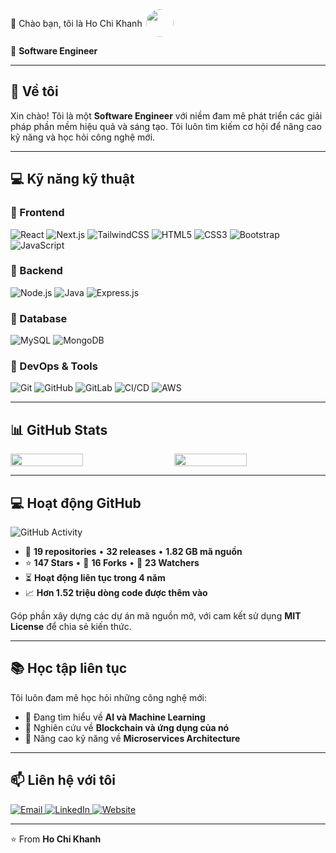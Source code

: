 <span style="display: inline-flex; align-items: center; justify-content: center; gap: 6px;">
  👋 Chào bạn, tôi là Ho Chi Khanh
  <img 
    src="https://upload.wikimedia.org/wikipedia/commons/thumb/2/21/Flag_of_Vietnam.svg/2560px-Flag_of_Vietnam.svg.png" 
    width="44" height="44"
    style="border-radius: 50%; object-fit: cover;" />
</span>



💼 **Software Engineer**

---

## 🚀 Về tôi
Xin chào! Tôi là một **Software Engineer** với niềm đam mê phát triển các giải pháp phần mềm hiệu quả và sáng tạo. Tôi luôn tìm kiếm cơ hội để nâng cao kỹ năng và học hỏi công nghệ mới.

---

## 💻 Kỹ năng kỹ thuật

### 🔹 Frontend
<p>
  <img alt="React" src="https://img.shields.io/badge/-React-61DAFB?style=for-the-badge&logo=react&logoColor=black" />
  <img alt="Next.js" src="https://img.shields.io/badge/-Next.js-000000?style=for-the-badge&logo=next.js&logoColor=white" />
  <img alt="TailwindCSS" src="https://img.shields.io/badge/-TailwindCSS-38B2AC?style=for-the-badge&logo=tailwind-css&logoColor=white" />
  <img alt="HTML5" src="https://img.shields.io/badge/-HTML5-E34F26?style=for-the-badge&logo=html5&logoColor=white" />
  <img alt="CSS3" src="https://img.shields.io/badge/-CSS3-1572B6?style=for-the-badge&logo=css3&logoColor=white" />
  <img alt="Bootstrap" src="https://img.shields.io/badge/-Bootstrap-7952B3?style=for-the-badge&logo=bootstrap&logoColor=white" />
  <img alt="JavaScript" src="https://img.shields.io/badge/-JavaScript-F7DF1E?style=for-the-badge&logo=javascript&logoColor=black" />
</p>

### 🔹 Backend
<p>
  <img alt="Node.js" src="https://img.shields.io/badge/-Node.js-339933?style=for-the-badge&logo=node.js&logoColor=white" />
  <img alt="Java" src="https://img.shields.io/badge/-Java-007396?style=for-the-badge&logo=java&logoColor=white" />
  <img alt="Express.js" src="https://img.shields.io/badge/-Express.js-000000?style=for-the-badge&logo=express&logoColor=white" />
</p>

### 🔹 Database
<p>
  <img alt="MySQL" src="https://img.shields.io/badge/-MySQL-4479A1?style=for-the-badge&logo=mysql&logoColor=white" />
  <img alt="MongoDB" src="https://img.shields.io/badge/-MongoDB-47A248?style=for-the-badge&logo=mongodb&logoColor=white" />
</p>

### 🔹 DevOps & Tools
<p>
  <img alt="Git" src="https://img.shields.io/badge/-Git-F05032?style=for-the-badge&logo=git&logoColor=white" />
  <img alt="GitHub" src="https://img.shields.io/badge/-GitHub-181717?style=for-the-badge&logo=github&logoColor=white" />
  <img alt="GitLab" src="https://img.shields.io/badge/-GitLab-FCA121?style=for-the-badge&logo=gitlab&logoColor=white" />
  <img alt="CI/CD" src="https://img.shields.io/badge/-CI%2FCD-2088FF?style=for-the-badge&logo=github-actions&logoColor=white" />
  <img alt="AWS" src="https://img.shields.io/badge/-AWS-232F3E?style=for-the-badge&logo=amazon-aws&logoColor=white" />
</p>

---

<h2>📊 GitHub Stats</h2>

<div style="display: flex; gap: 20px; flex-wrap: wrap;">
  <img src="https://github-profile-summary-cards.vercel.app/api/cards/stats?username=khanhchi423&theme=tokyonight" width="48%" />
  <img src="https://github-profile-summary-cards.vercel.app/api/cards/repos-per-language?username=khanhchi423&theme=tokyonight" width="48%" />
</div>

---

## 💻 Hoạt động GitHub

<img src="./path-to-your-image.png" alt="GitHub Activity" />

- 🔹 **19 repositories** • **32 releases** • **1.82 GB mã nguồn**
- ⭐ **147 Stars** • 🍴 **16 Forks** • 👀 **23 Watchers**
- ⏳ **Hoạt động liên tục trong 4 năm**
- 📈 **Hơn 1.52 triệu dòng code được thêm vào**

Góp phần xây dựng các dự án mã nguồn mở, với cam kết sử dụng **MIT License** để chia sẻ kiến thức.

---

## 📚 Học tập liên tục
Tôi luôn đam mê học hỏi những công nghệ mới:

- 🤖 Đang tìm hiểu về **AI và Machine Learning**
- 🔗 Nghiên cứu về **Blockchain và ứng dụng của nó**
- 🧩 Nâng cao kỹ năng về **Microservices Architecture**

---

## 📫 Liên hệ với tôi
<p>
  <a href="mailto:khanhho741@gmail.com">
    <img alt="Email" src="https://img.shields.io/badge/Email-hochikhanh@gmail.com-red?style=for-the-badge&logo=gmail" />
  </a>
  <a href="https://www.linkedin.com/in/hochikhanh/">
    <img alt="LinkedIn" src="https://img.shields.io/badge/LinkedIn-Ho_Chi_Khanh-blue?style=for-the-badge&logo=linkedin" />
  </a>
  <a href="https://hochikhanh.dev">
    <img alt="Website" src="https://img.shields.io/badge/Website-hochikhanh.dev-green?style=for-the-badge&logo=safari" />
  </a>
</p>

---

⭐️ From **Ho Chi Khanh**
